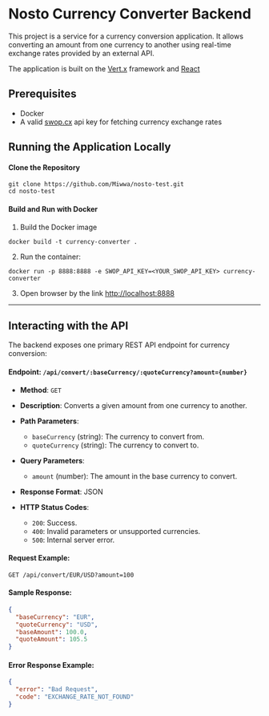 # Nosto Currency Converter Backend

This project is a service for a currency conversion application.
It allows converting an amount from one currency to another using real-time exchange rates provided by an external API.

The application is built on the [Vert.x](https://vertx.io/) framework and [React](https://react.dev/)

## Prerequisites

- Docker
- A valid [swop.cx](https://swop.cx/) api key for fetching currency exchange rates

## Running the Application Locally

#### Clone the Repository

```shell
git clone https://github.com/Miwwa/nosto-test.git
cd nosto-test
```

#### Build and Run with Docker

1. Build the Docker image

```shell
docker build -t currency-converter .
```

2. Run the container:

```shell
docker run -p 8888:8888 -e SWOP_API_KEY=<YOUR_SWOP_API_KEY> currency-converter
```

3. Open browser by the link [http://localhost:8888](http://localhost:8888)

---
## Interacting with the API
The backend exposes one primary REST API endpoint for currency conversion:
#### Endpoint: `/api/convert/:baseCurrency/:quoteCurrency?amount={number}`
- **Method**: `GET`
- **Description**: Converts a given amount from one currency to another.
- **Path Parameters**:
    - `baseCurrency` (string): The currency to convert from.
    - `quoteCurrency` (string): The currency to convert to.

- **Query Parameters**:
    - `amount` (number): The amount in the base currency to convert.

- **Response Format**: JSON
- **HTTP Status Codes**:
    - `200`: Success.
    - `400`: Invalid parameters or unsupported currencies.
    - `500`: Internal server error.

#### Request Example:
``` http
GET /api/convert/EUR/USD?amount=100
```
#### Sample Response:
``` json
{
  "baseCurrency": "EUR",
  "quoteCurrency": "USD",
  "baseAmount": 100.0,
  "quoteAmount": 105.5
}
```
#### Error Response Example:
``` json
{
  "error": "Bad Request",
  "code": "EXCHANGE_RATE_NOT_FOUND"
}
```
